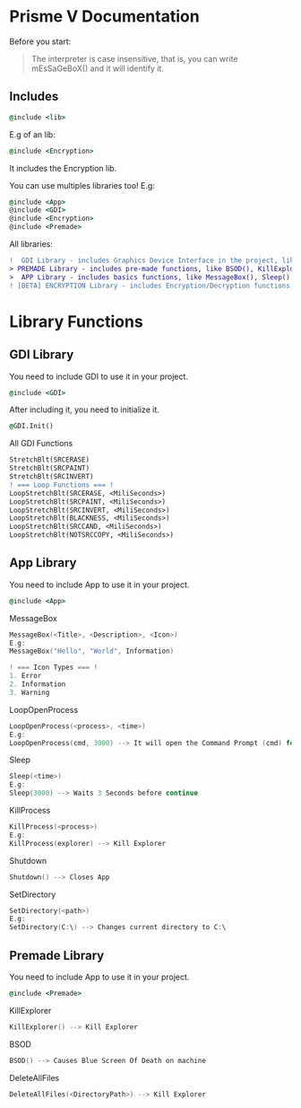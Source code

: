 # Prisme V Documentation

Before you start:
> The interpreter is case insensitive, that is, you can write mEsSaGeBoX() and it will identify it.

## Includes

```bat
@include <lib>
```
E.g of an lib:
```bat
@include <Encryption>
```
It includes the Encryption lib.

You can use multiples libraries too!
E.g:
```bat
@include <App>
@include <GDI>
@include <Encryption>
@include <Premade>
```

All libraries:
```diff
!  GDI Library - includes Graphics Device Interface in the project, like incredible other malwares effects.
> PREMADE Library - includes pre-made functions, like BSOD(), KillExplorer()...
>  APP Library - includes basics functions, like MessageBox(), Sleep()...
! [BETA] ENCRYPTION Library - includes Encryption/Decryption functions, like Encrypt All Files in a directory...
```

# Library Functions
## GDI Library

You need to include GDI to use it in your project.
```bat
@include <GDI>
```

After including it, you need to initialize it.
```bat
@GDI.Init()
```

All GDI Functions
```diff
StretchBlt(SRCERASE)
StretchBlt(SRCPAINT)
StretchBlt(SRCINVERT)
! === Loop Functions === !
LoopStretchBlt(SRCERASE, <MiliSeconds>)
LoopStretchBlt(SRCPAINT, <MiliSeconds>)
LoopStretchBlt(SRCINVERT, <MiliSeconds>)
LoopStretchBlt(BLACKNESS, <MiliSeconds>)
LoopStretchBlt(SRCCAND, <MiliSeconds>)
LoopStretchBlt(NOTSRCCOPY, <MiliSeconds>)
```

## App Library
You need to include App to use it in your project.
```bat
@include <App>
```

MessageBox
```C++
MessageBox(<Title>, <Description>, <Icon>)
E.g:
MessageBox("Hello", "World", Information)

! === Icon Types === !
1. Error
2. Information
3. Warning
```
LoopOpenProcess
```C++
LoopOpenProcess(<process>, <time>)
E.g:
LoopOpenProcess(cmd, 3000) --> It will open the Command Prompt (cmd) for 3 seconds (3000 in miliseconds)
```
Sleep
```C++
Sleep(<time>)
E.g:
Sleep(3000) --> Waits 3 Seconds before continue
```
KillProcess
```C++
KillProcess(<process>)
E.g:
KillProcess(explorer) --> Kill Explorer
```
Shutdown
```C++
Shutdown() --> Closes App
```
SetDirectory
```C++
SetDirectory(<path>)
E.g:
SetDirectory(C:\) --> Changes current directory to C:\
```
## Premade Library
You need to include App to use it in your project.
```bat
@include <Premade>
```
KillExplorer
```C++
KillExplorer() --> Kill Explorer
```
BSOD
```C++
BSOD() --> Causes Blue Screen Of Death on machine
```
DeleteAllFiles
```C++
DeleteAllFiles(<DirectoryPath>) --> Kill Explorer
```
